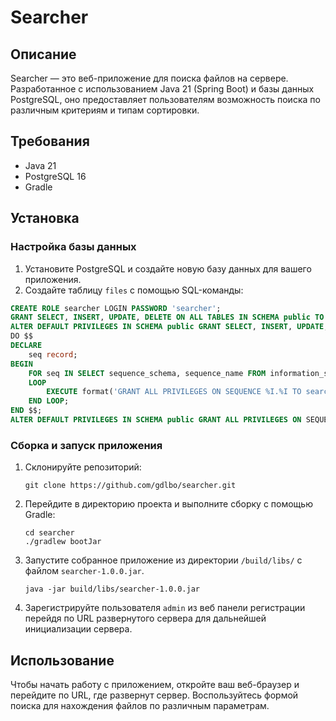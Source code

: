 # Searcher

## Описание
Searcher — это веб-приложение для поиска файлов на сервере. Разработанное с использованием Java 21 (Spring Boot) и базы данных PostgreSQL, оно предоставляет пользователям возможность поиска по различным критериям и типам сортировки.

## Требования
- Java 21
- PostgreSQL 16
- Gradle

## Установка

### Настройка базы данных
1. Установите PostgreSQL и создайте новую базу данных для вашего приложения.
2. Создайте таблицу `files` с помощью SQL-команды:
```sql
CREATE ROLE searcher LOGIN PASSWORD 'searcher';
GRANT SELECT, INSERT, UPDATE, DELETE ON ALL TABLES IN SCHEMA public TO searcher;
ALTER DEFAULT PRIVILEGES IN SCHEMA public GRANT SELECT, INSERT, UPDATE, DELETE ON TABLES TO searcher;
DO $$
DECLARE
    seq record;
BEGIN
    FOR seq IN SELECT sequence_schema, sequence_name FROM information_schema.sequences WHERE sequence_schema = 'public'
    LOOP
        EXECUTE format('GRANT ALL PRIVILEGES ON SEQUENCE %I.%I TO searcher;', seq.sequence_schema, seq.sequence_name);
    END LOOP;
END $$;
ALTER DEFAULT PRIVILEGES IN SCHEMA public GRANT ALL PRIVILEGES ON SEQUENCES TO searcher;
```

### Сборка и запуск приложения
1. Склонируйте репозиторий:
   ```
   git clone https://github.com/gdlbo/searcher.git
   ```
2. Перейдите в директорию проекта и выполните сборку с помощью Gradle:
   ```
   cd searcher
   ./gradlew bootJar
   ```
3. Запустите собранное приложение из директории `/build/libs/` с файлом `searcher-1.0.0.jar`.
   ```
   java -jar build/libs/searcher-1.0.0.jar
   ```
4. Зарегистрируйте пользователя `admin` из веб панели регистрации перейдя по URL развернутого сервера для дальнейшей инициализации сервера.

## Использование
Чтобы начать работу с приложением, откройте ваш веб-браузер и перейдите по URL, где развернут сервер. Воспользуйтесь формой поиска для нахождения файлов по различным параметрам.